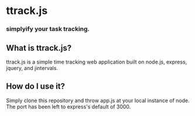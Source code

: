 # ttrack.js
### simplyify your task tracking.

## What is ttrack.js?
ttrack.js is a simple time tracking web application built on node.js, express, jquery, and jintervals.

## How do I use it?
Simply clone this repository and throw app.js at your local instance of node. The port has been left to express's default of 3000.
